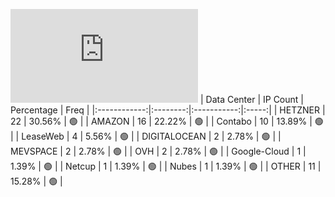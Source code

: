 ![Diagramm](https://github.com/obajay/StateSync-snapshots/blob/main/Projects/Oraichain/1/README.md)
| Data Center | IP Count | Percentage | Freq |
|:------------:|:--------:|:-----------:|:-----:|
| HETZNER | 22 | 30.56% | 🟢 |
| AMAZON | 16 | 22.22% | 🟢 |
| Contabo | 10 | 13.89% | 🟢 |
| LeaseWeb | 4 | 5.56% | 🟢 |
| DIGITALOCEAN | 2 | 2.78% | 🟢 |
| MEVSPACE | 2 | 2.78% | 🟢 |
| OVH | 2 | 2.78% | 🟢 |
| Google-Cloud | 1 | 1.39% | 🟢 |
| Netcup | 1 | 1.39% | 🟢 |
| Nubes | 1 | 1.39% | 🟢 |
| OTHER | 11 | 15.28% | 🟢 |